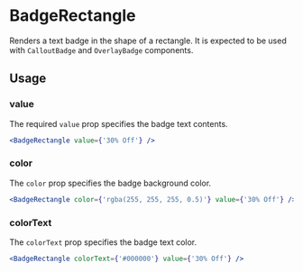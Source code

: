 # BadgeRectangle

Renders a text badge in the shape of a rectangle. It is expected to be used with `CalloutBadge` and `OverlayBadge` components.

## Usage

### value
The required `value` prop specifies the badge text contents.

```jsx
<BadgeRectangle value={'30% Off'} />
```

### color
The `color` prop specifies the badge background color.

```jsx
<BadgeRectangle color={'rgba(255, 255, 255, 0.5)'} value={'30% Off'} />
```

### colorText
The `colorText` prop specifies the badge text color.

```jsx
<BadgeRectangle colorText={'#000000'} value={'30% Off'} />
```


